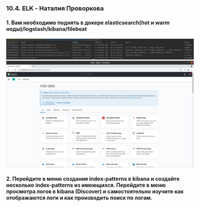 ### 10.4. ELK - Наталия Проворкова
#### 1. Вам необходимо поднять в докере elasticsearch(hot и warm ноды)/logstash/kibana/filebeat
![containers](imgs/containers.png)
![kibana](imgs/kibana.png)
#### 2. Перейдите в меню создания index-patterns в kibana и создайте несколько index-patterns из имеющихся. Перейдите в меню просмотра логов в kibana (Discover) и самостоятельно изучите как отображаются логи и как производить поиск по логам.
